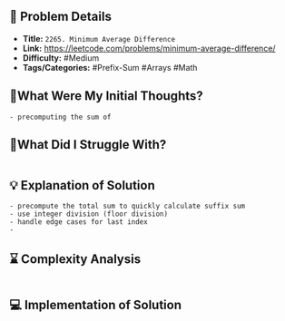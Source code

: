 ## 📝 Problem Details

- **Title:** `2265. Minimum Average Difference`
- **Link:** https://leetcode.com/problems/minimum-average-difference/
- **Difficulty:** #Medium 
- **Tags/Categories:** #Prefix-Sum #Arrays #Math 

## 💭What Were My Initial Thoughts?

```
- precomputing the sum of
```

## 🤔What Did I Struggle With?

```

```

## 💡 Explanation of Solution

```
- precompute the total sum to quickly calculate suffix sum
- use integer division (floor division)
- handle edge cases for last index
- 
```

## ⌛ Complexity Analysis

```

```

## 💻 Implementation of Solution

```cpp

```